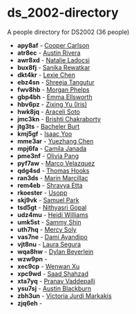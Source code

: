 # ds_2002-directory

A people directory for DS2002 (36 people)

- **apy8af** - [Cooper Carlson](people/apy8af/)
- **atr8ec** - [Austin Rivera](people/atr8ec/)
- **awr8xd** - [Natalie Ladocsi](people/awr8xd/)
- **bux8fj** - [Sanika Rewatkar](people/bux8fj/)
- **dkt4kr** - [Lexie Chen](people/dkt4kr/)
- **ebz4sn** - [Shreeja Tangutur](people/ebz4sn/)
- **fwv8hb** - [Morgan Phelps](people/fwv8hb/)
- **gbp4bh** - [Emma Ellsworth](people/gbp4bh/)
- **hbv6pz** - [Zixing Yu (Iris)](people/hbv6pz/)
- **hwk8jq** - [Araceli Soto](people/hwk8jq/)
- **jmc3kn** - [Brishti Chakraborty](people/jmc3kn/)
- **jtg3ts** - [Bacheler Burt](people/jtg3ts/)
- **kmj5gf** - [Isaac Yoo](people/kmj5gf/)
- **mme3ar** - [Yuezhang Chen](people/mme3ar/)
- **mpj6fa** - [Camila Janada](people/mpj6fa/)
- **pme3nf** - [Olivia Pang](people/pme3nf/)
- **pyf7aw** - [Marco Velazquez](people/pyf7aw/)
- **qdg4sd** - [Thomas Hooks](people/qdg4sd/)
- **ran3ds** - [Marin Marcillac](people/ran3ds/)
- **rem4eb** - [Shravya Etta](people/rem4eb/)
- **rkoester** - [Usopp](people/rkoester/)
- **skj9vk** - [Samuel Park](people/skj9vk/)
- **tsd5gt** - [Nithyasri Gopal](people/tsd5gt/)
- **udz4mu** - [Heidi Williams ](people/udz4mu/)
- **umk5st** - [Sammy Shin](people/umk5st/)
- **uth7hq** - [Mercy Soly](people/uth7hq/)
- **vas7ne** - [Dami Ayandipo](people/vas7ne/)
- **vjt8nu** - [Laura Segura](people/vjt8nu/)
- **wqa8hw** - [Dylan Beyerlein](people/wqa8hw/)
- **wzw9pn** - [](people/wzw9pn/)
- **xec9cp** - [Wenwan Xu](people/xec9cp/)
- **xpc9wd** - [Saad Shahzad](people/xpc9wd/)
- **xta7yq** - [Pranav Vaddepalli](people/xta7yq/)
- **ysu7sj** - [Austin Blackburn](people/ysu7sj/)
- **zbh3un** - [Victoria Jurdi Markakis](people/zbh3un/)
- **zjq6eh** - [](people/zjq6eh/)
